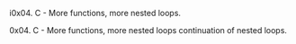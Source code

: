 
i0x04. C - More functions, more nested loops.

0x04. C - More functions, more nested loops
continuation of nested loops.
